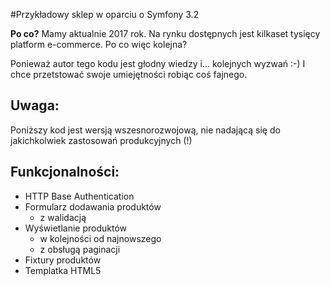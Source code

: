 #Przykładowy  sklep w oparciu o Symfony 3.2

**Po co?** Mamy aktualnie 2017 rok. Na rynku dostępnych jest kilkaset tysięcy platform
e-commerce.
Po co więc kolejna?

Ponieważ autor tego kodu jest głodny wiedzy i... kolejnych wyzwań :-)
I chce przetstować swoje umiejętności robiąc coś fajnego.

## Uwaga:

Poniższy kod jest wersją wszesnorozwojową, nie nadającą się do jakichkolwiek zastosowań produkcyjnych (!)

## Funkcjonalności:

- HTTP Base Authentication
- Formularz dodawania produktów
    - z walidacją
- Wyświetlanie produktów
    - w kolejności od najnowszego
    - z obsługą paginacji
- Fixtury produktów
- Templatka HTML5 